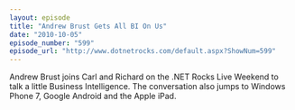 ```yaml
---
layout: episode
title: "Andrew Brust Gets All BI On Us"
date: "2010-10-05"
episode_number: "599"
episode_url: "http://www.dotnetrocks.com/default.aspx?ShowNum=599"
---
```


Andrew Brust joins Carl and Richard on the .NET Rocks Live Weekend to talk a little Business Intelligence. The conversation also jumps to Windows Phone 7, Google Android and the Apple iPad.

